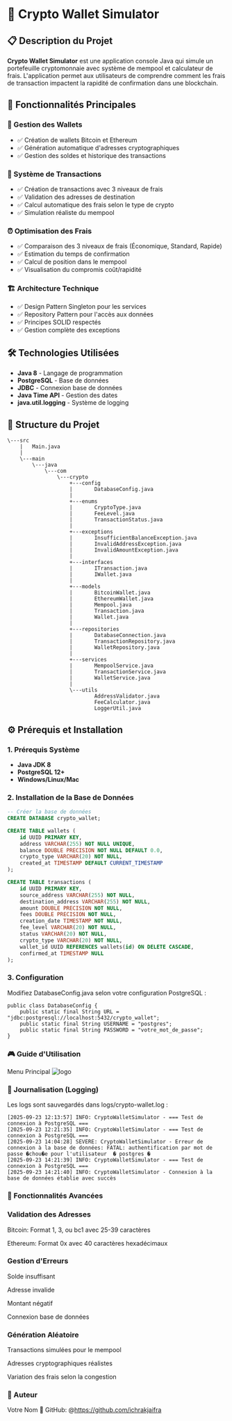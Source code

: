 # 🚀 Crypto Wallet Simulator

## 📋 Description du Projet
**Crypto Wallet Simulator** est une application console Java qui simule un portefeuille cryptomonnaie avec système de mempool et calculateur de frais. L'application permet aux utilisateurs de comprendre comment les frais de transaction impactent la rapidité de confirmation dans une blockchain.

## 🎯 Fonctionnalités Principales

### 💼 Gestion des Wallets
- ✅ Création de wallets Bitcoin et Ethereum
- ✅ Génération automatique d'adresses cryptographiques
- ✅ Gestion des soldes et historique des transactions

### 🔄 Système de Transactions
- ✅ Création de transactions avec 3 niveaux de frais
- ✅ Validation des adresses de destination
- ✅ Calcul automatique des frais selon le type de crypto
- ✅ Simulation réaliste du mempool

### ⏰ Optimisation des Frais
- ✅ Comparaison des 3 niveaux de frais (Économique, Standard, Rapide)
- ✅ Estimation du temps de confirmation
- ✅ Calcul de position dans le mempool
- ✅ Visualisation du compromis coût/rapidité

### 🏗️ Architecture Technique
- ✅ Design Pattern Singleton pour les services
- ✅ Repository Pattern pour l'accès aux données
- ✅ Principes SOLID respectés
- ✅ Gestion complète des exceptions

## 🛠️ Technologies Utilisées

- **Java 8** - Langage de programmation
- **PostgreSQL** - Base de données
- **JDBC** - Connexion base de données
- **Java Time API** - Gestion des dates
- **java.util.logging** - Système de logging

## 📁 Structure du Projet

```
\---src
    |   Main.java
    |   
    \---main
        \---java
            \---com
                \---crypto
                    +---config
                    |       DatabaseConfig.java
                    |       
                    +---enums
                    |       CryptoType.java
                    |       FeeLevel.java
                    |       TransactionStatus.java
                    |       
                    +---exceptions
                    |       InsufficientBalanceException.java
                    |       InvalidAddressException.java
                    |       InvalidAmountException.java
                    |       
                    +---interfaces
                    |       ITransaction.java
                    |       IWallet.java
                    |       
                    +---models
                    |       BitcoinWallet.java
                    |       EthereumWallet.java
                    |       Mempool.java
                    |       Transaction.java
                    |       Wallet.java
                    |       
                    +---repositories
                    |       DatabaseConnection.java
                    |       TransactionRepository.java
                    |       WalletRepository.java
                    |       
                    +---services
                    |       MempoolService.java
                    |       TransactionService.java
                    |       WalletService.java
                    |       
                    \---utils
                            AddressValidator.java
                            FeeCalculator.java
                            LoggerUtil.java
   ```                         

## ⚙️ Prérequis et Installation

### 1. Prérequis Système
- **Java JDK 8**
- **PostgreSQL 12+**
- **Windows/Linux/Mac**

### 2. Installation de la Base de Données

```sql
-- Créer la base de données
CREATE DATABASE crypto_wallet;

CREATE TABLE wallets (
    id UUID PRIMARY KEY,
    address VARCHAR(255) NOT NULL UNIQUE,
    balance DOUBLE PRECISION NOT NULL DEFAULT 0.0,
    crypto_type VARCHAR(20) NOT NULL,
    created_at TIMESTAMP DEFAULT CURRENT_TIMESTAMP
);

CREATE TABLE transactions (
    id UUID PRIMARY KEY,
    source_address VARCHAR(255) NOT NULL,
    destination_address VARCHAR(255) NOT NULL,
    amount DOUBLE PRECISION NOT NULL,
    fees DOUBLE PRECISION NOT NULL,
    creation_date TIMESTAMP NOT NULL,
    fee_level VARCHAR(20) NOT NULL,
    status VARCHAR(20) NOT NULL,
    crypto_type VARCHAR(20) NOT NULL,
    wallet_id UUID REFERENCES wallets(id) ON DELETE CASCADE,
    confirmed_at TIMESTAMP NULL
);

```

### 3. Configuration
Modifiez DatabaseConfig.java selon votre configuration PostgreSQL :

```
public class DatabaseConfig {
    public static final String URL = "jdbc:postgresql://localhost:5432/crypto_wallet";
    public static final String USERNAME = "postgres";
    public static final String PASSWORD = "votre_mot_de_passe";
}
```

### 🎮 Guide d'Utilisation
Menu Principal
![logo](images/1.png)


### 📝 Journalisation (Logging)
Les logs sont sauvegardés dans logs/crypto-wallet.log :

```
[2025-09-23 12:13:57] INFO: CryptoWalletSimulator - === Test de connexion à PostgreSQL ===
[2025-09-23 12:21:35] INFO: CryptoWalletSimulator - === Test de connexion à PostgreSQL ===
[2025-09-23 14:04:28] SEVERE: CryptoWalletSimulator - Erreur de connexion à la base de données: FATAL: authentification par mot de passe �chou�e pour l'utilisateur  � postgres �
[2025-09-23 14:21:39] INFO: CryptoWalletSimulator - === Test de connexion à PostgreSQL ===
[2025-09-23 14:21:40] INFO: CryptoWalletSimulator - Connexion à la base de données établie avec succès
```

### 🚀 Fonctionnalités Avancées
### Validation des Adresses
Bitcoin: Format 1, 3, ou bc1 avec 25-39 caractères

Ethereum: Format 0x avec 40 caractères hexadécimaux

### Gestion d'Erreurs
Solde insuffisant

Adresse invalide

Montant négatif

Connexion base de données

### Génération Aléatoire
Transactions simulées pour le mempool

Adresses cryptographiques réalistes

Variation des frais selon la congestion

### 👥 Auteur
Votre Nom
🐙 GitHub: @https://github.com/ichrakjaifra



